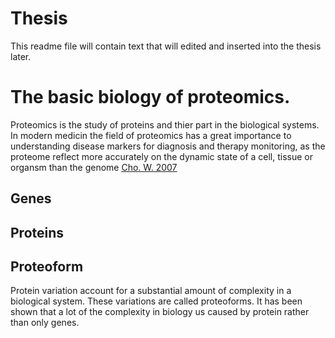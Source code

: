 # Thesis
This readme file will contain text that will edited and inserted into the thesis later.

# The basic biology of proteomics.
Proteomics is the study of proteins and thier part in the biological systems. In modern medicin the field of proteomics has a great importance to understanding disease markers for diagnosis and therapy monitoring, as the proteome reflect more accurately on the dynamic state of a cell, tissue or organsm than the genome [Cho. W. 2007](https://www.ncbi.nlm.nih.gov/pmc/articles/PMC5054093/)

## Genes
## Proteins
## Proteoform 
Protein variation account for a substantial amount of complexity in a biological system. These variations are called proteoforms. It has been shown that a lot of the complexity in biology us caused by protein rather than only genes. 
